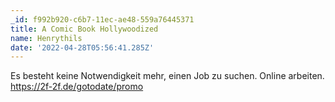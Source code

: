 ```yaml
---
_id: f992b920-c6b7-11ec-ae48-559a76445371
title: A Comic Book Hollywoodized
name: Henrythils
date: '2022-04-28T05:56:41.285Z'
---
```

Es besteht keine Notwendigkeit mehr, einen Job zu suchen. Online arbeiten. https://2f-2f.de/gotodate/promo
